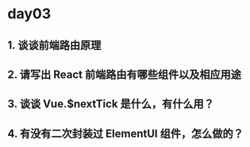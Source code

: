 # day03

## 1. 谈谈前端路由原理

## 2. 请写出 React 前端路由有哪些组件以及相应用途

## 3. 谈谈 Vue.$nextTick 是什么，有什么用？

## 4. 有没有二次封装过 ElementUI 组件，怎么做的？
